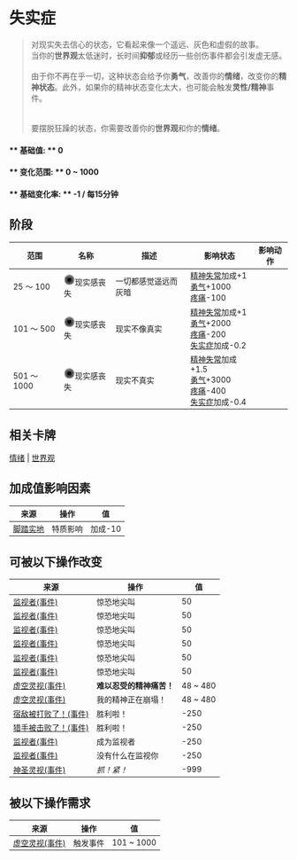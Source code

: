 # 失实症  
> 对现实失去信心的状态，它看起来像一个遥远、灰色和虚假的故事。<br>当你的<b>世界观</b>太低迷时，长时间<b>抑郁</b>或经历一些创伤事件都会引发虚无感。<br><br>由于你不再在乎一切，这种状态会给予你<b>勇气</b>，改善你的<b>情绪</b>，改变你的<b>精神状态</b>。此外，如果你的精神状态变化太大，也可能会触发<b>灵性/精神</b>事件。<br><br><br>要摆脱狂躁的状态，你需要改善你的<b>世界观</b>和你的<b>情绪</b>。  
  
#### ** 基础值: ** 0   
#### ** 变化范围: ** 0 ~ 1000  
#### ** 基础变化率: ** -1 / 每15分钟  
## 阶段  
范围  |  名称  |  描述  |  影响状态  |  影响动作  
----  |  ----  |  ----  |  ----  |  ----  
25 ～ 100  |  <img decoding="async" src="Sprite/VoidState.png" href="a.md" style="max-width:20px;max-height:20px;">现实感丧失  |  一切都感觉遥远而灰暗  |  [精神失常](MindState.md)加成+1<br>[勇气](Courage.md)+1000<br>[疼痛](Pain.md)-100  |    
101 ～ 500  |  <img decoding="async" src="Sprite/VoidState.png" href="a.md" style="max-width:20px;max-height:20px;">现实感丧失  |  现实不像真实  |  [精神失常](MindState.md)加成+1<br>[勇气](Courage.md)+2000<br>[疼痛](Pain.md)-200<br>[失实症](Derealization.md)加成-0.2  |    
501 ～ 1000  |  <img decoding="async" src="Sprite/VoidState.png" href="a.md" style="max-width:20px;max-height:20px;">现实感丧失  |  现实不真实  |  [精神失常](MindState.md)加成+1.5<br>[勇气](Courage.md)+3000<br>[疼痛](Pain.md)-400<br>[失实症](Derealization.md)加成-0.4  |    
## 相关卡牌  
[情绪](Morale.md)  |  [世界观](Structure.md)  
## 加成值影响因素  
来源  |  操作  |  值  
----  |  ----  |  ----  
[脚踏实地](Pk_4_DownToEarth.md)  |  特质影响  |  加成-10  
## 可被以下操作改变  
来源  |  操作  |  值  
----  |  ----  |  ----  
[监视者(事件)](Event_WatchedExperience1a.md)  |  惊恐地尖叫  |  50  
[监视者(事件)](Event_WatchedExperience1b.md)  |  惊恐地尖叫  |  50  
[监视者(事件)](Event_WatchedExperience1c.md)  |  惊恐地尖叫  |  50  
[监视者(事件)](Event_WatchedExperience1d.md)  |  惊恐地尖叫  |  50  
[监视者(事件)](Event_WatchedExperience1e.md)  |  惊恐地尖叫  |  50  
[监视者(事件)](Event_WatchedExperience1f.md)  |  惊恐地尖叫  |  50  
[虚空灵视(事件)](Event_SpiritsEverywhere1g.md)  |  <b>难以忍受的精神痛苦！</b>  |  48 ~ 480  
[虚空灵视(事件)](Event_VoidExperience1g.md)  |  我的精神正在崩塌！  |  48 ~ 480  
[宿敌被打败了！(事件)](Event_EnemyFightSuccess.md)  |  胜利啦！  |  -250  
[猎手被击败了！(事件)](Event_HunterFightSuccess.md)  |  胜利啦！  |  -250  
[监视者(事件)](Event_WatchedExperience1gGod.md)  |  成为监视者  |  -250  
[监视者(事件)](Event_WatchedExperience1gVoid.md)  |  没有什么在监视你  |  -250  
[神圣灵视(事件)](Event_GodExperience1g.md)  |  <i>抓！紧！</i>  |  -999  
## 被以下操作需求  
来源  |  操作  |  值  
----  |  ----  |  ----  
[虚空灵视(事件)](Event_VoidExperience1a.md)  |  触发事件  |  101 ~ 1000  


<script>document.title="失实症 - 卡牌生存百科 Card Survival Wiki";</script>
